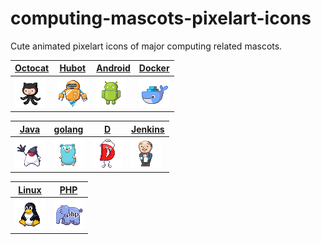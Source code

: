 # computing-mascots-pixelart-icons
Cute animated pixelart icons of major computing related mascots.

| [Octocat](https://octodex.github.com/) | [Hubot](https://hubot.github.com/) | [Android](https://www.android.com/) | [Docker](https://www.docker.com/) |
| ------------- | ------------- | ------------- | ------------- |
| ![Octocat](./octocat.gif) | ![Hubot](./hubot.gif) | ![Android](./android.gif) | ![Docker](./docker.gif) |

| [Java](https://golang.org/) | [golang](https://golang.org/) | [D](https://dlang.org/) | [Jenkins](https://jenkins.io/) |
| ------------- | ------------- | ------------- | ------------- |
| ![Java](./java.gif) | ![Golang](./golang.gif) | ![D](./d.gif) | ![Jenkins](./jenkins.gif) |

| [Linux](https://www.linuxfoundation.org/) | [PHP](http://php.net/) |
| ------------- | ------------- |
| ![Linux](./linux.gif) | ![PHP](./php.gif) |

